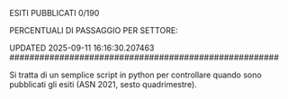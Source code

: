 ESITI PUBBLICATI 0/190 

PERCENTUALI DI PASSAGGIO PER SETTORE:

UPDATED 2025-09-11 16:16:30.207463
###################################################### 

Si tratta di un semplice script in python per controllare quando sono pubblicati gli esiti (ASN 2021, sesto quadrimestre).

